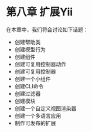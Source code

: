 # 第八章 扩展Yii

在本章中，我们将会讨论如下话题：

- 创建帮助类
- 创建模型行为
- 创建组件
- 创建可复用控制器动作
- 创建可复用控制器
- 创建一个小组件
- 创建CLI命令
- 创建过滤器
- 创建模块
- 创建一个自定义视图渲染器
- 创建一个多语言应用
- 制作可发布的扩展